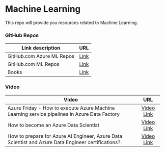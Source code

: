 # Machine Learning

This repo will provide you resources related to Machine Learning.

### GitHub Repos 
| Link description | URL |
| ------------- |:-------------:|
| GitHub.com Azure ML Repos | [Link](https://github.com/caiomsouza/machinelearning/tree/main/github-ml-repos#githubcom-azure-ml-repos)| 
| GitHub.com ML Repos | [Link](https://github.com/caiomsouza/machinelearning/tree/main/github-ml-repos#githubcom-ml-repos)| 
| Books | [Link](https://github.com/caiomsouza/machinelearning/tree/main/github-ml-repos#books)| 


### Video 
| Video | URL |
| ------------- |:-------------:|
| Azure Friday - How to execute Azure Machine Learning service pipelines in Azure Data Factory | [Video Link](https://www.youtube.com/watch?v=9i8yJDpEKhQ)| 
| How to become an Azure Data Scientist | [Video Link](https://www.youtube.com/watch?v=iYBKTkDBB8g)| 
| How to prepare for Azure AI Engineer, Azure Data Scientist and Azure Data Engineer certifications? | [Video Link](https://www.youtube.com/watch?v=Xv9spsi7eMc)|
